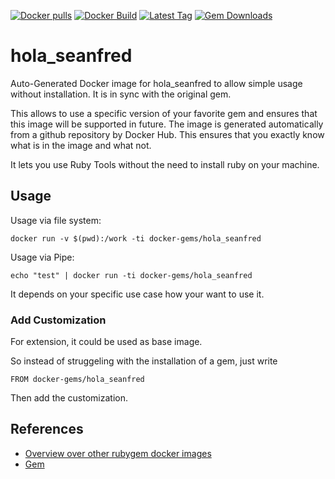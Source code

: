 [![Docker pulls](https://img.shields.io/docker/pulls/rubygem/hola_seanfred.svg)](https://hub.docker.com/r/rubygem/hola_seanfred/)
[![Docker Build](https://img.shields.io/docker/automated/rubygem/hola_seanfred.svg)](https://hub.docker.com/r/rubygem/hola_seanfred/)
[![Latest Tag](https://img.shields.io/github/tag/docker-rubygem/hola_seanfred.svg)](https://hub.docker.com/r/rubygem/hola_seanfred/)
[![Gem Downloads](https://img.shields.io/gem/dt/hola_seanfred.svg)](https://rubygems.org/gems/hola_seanfred/)
# hola_seanfred

Auto-Generated Docker image for hola_seanfred to allow simple usage without installation.
It is in sync with the original gem.

This allows to use a specific version of your favorite gem and ensures that this image will be supported in future.
The image is generated automatically from a github repository by Docker Hub.
This ensures that you exactly know what is in the image and what not.

It lets you use Ruby Tools without the need to install ruby on your machine.

## Usage

Usage via file system:

`docker run -v $(pwd):/work -ti docker-gems/hola_seanfred`

Usage via Pipe:

`echo "test" | docker run -ti docker-gems/hola_seanfred`

It depends on your specific use case how your want to use it.

### Add Customization

For extension, it could be used as base image.

So instead of struggeling with the installation of a gem, just write

`FROM docker-gems/hola_seanfred`

Then add the customization.

## References

 - [Overview over other rubygem docker images](https://github.com/thinkbot/docker-rubygem)
 - [Gem](https://rubygems.org/gems/hola_seanfred/)
